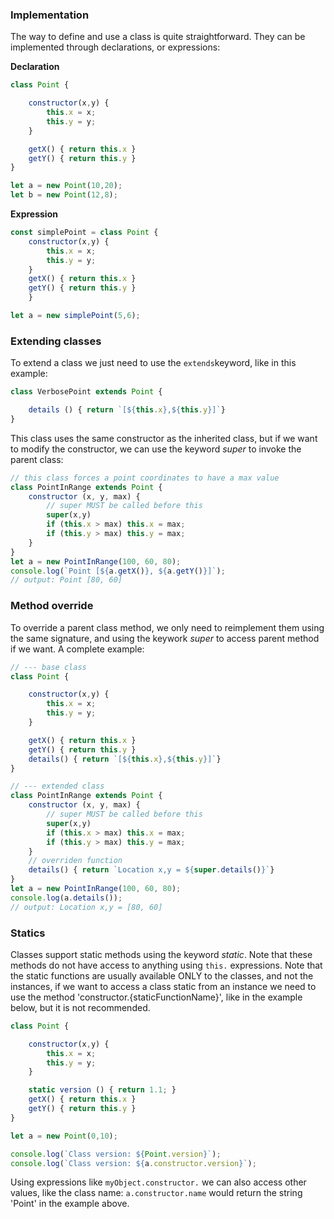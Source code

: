 ### Implementation

The way to define and use a class is quite straightforward. They can be implemented through declarations, or expressions:

**Declaration**

```javascript
class Point {

    constructor(x,y) {
        this.x = x;
        this.y = y;
    }

    getX() { return this.x }
    getY() { return this.y }
}

let a = new Point(10,20);
let b = new Point(12,8);
```

**Expression**

```javascript
const simplePoint = class Point {
    constructor(x,y) {
        this.x = x;
        this.y = y;
    }
    getX() { return this.x }
    getY() { return this.y }
    }

let a = new simplePoint(5,6);
```

### Extending classes

To extend a class we just need to use the `extends`keyword, like in this example:

```javascript
class VerbosePoint extends Point {

    details () { return `[${this.x},${this.y}]`}
}
```

This class uses the same constructor as the inherited class, but if we want to modify the constructor, we can use the keyword *super* to invoke the parent class:

```javascript
// this class forces a point coordinates to have a max value
class PointInRange extends Point {
    constructor (x, y, max) {
        // super MUST be called before this
        super(x,y)
        if (this.x > max) this.x = max;
        if (this.y > max) this.y = max;
    }
}
let a = new PointInRange(100, 60, 80);
console.log(`Point [${a.getX()}, ${a.getY()}]`);
// output: Point [80, 60]
```

### Method override

To override a parent class method, we only need to reimplement them using the same signature, and using the keywork *super* to access parent method if we want. A complete example:

```javascript
// --- base class
class Point {

    constructor(x,y) {
        this.x = x;
        this.y = y;
    }

    getX() { return this.x }
    getY() { return this.y }
    details() { return `[${this.x},${this.y}]`}
}

// --- extended class
class PointInRange extends Point {
    constructor (x, y, max) {
        // super MUST be called before this
        super(x,y)
        if (this.x > max) this.x = max;
        if (this.y > max) this.y = max;
    }
    // overriden function
    details() { return `Location x,y = ${super.details()}`}
}
let a = new PointInRange(100, 60, 80);
console.log(a.details());
// output: Location x,y = [80, 60]
```

### Statics

Classes support static methods using the keyword *static*. Note that these methods do not have access to anything using `this.` expressions. Note that the static functions are usually available ONLY to the classes, and not the instances, if we want to access a class static from an instance we need to use the method 'constructor.{staticFunctionName}', like in the example below, but it is not recommended.

```javascript
class Point {

    constructor(x,y) {
        this.x = x;
        this.y = y;
    }

    static version () { return 1.1; }
    getX() { return this.x }
    getY() { return this.y }
}

let a = new Point(0,10);

console.log(`Class version: ${Point.version}`);
console.log(`Class version: ${a.constructor.version}`);
```

Using expressions like `myObject.constructor.` we can also access other values, like the class name: `a.constructor.name` would return the string 'Point' in the example above.